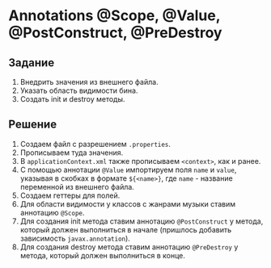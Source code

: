 # Annotations @Scope, @Value, @PostConstruct, @PreDestroy

## Задание

1. Внедрить значения из внешнего файла.
2. Указать область видимости бина.
3. Создать init и destroy методы.

## Решение

1. Создаем файл с разрешением `.properties`.
2. Прописываем туда значения.
3. В `applicationContext.xml` также прописываем `<context>`, как и ранее.
4. С помощью аннотации `@Value` импортируем поля `name` и `value`, указывая в скобках в формате `${<name>}`, где `name` - название переменной из внешнего файла.
5. Создаем геттеры для полей.
6. Для области видимости у классов с жанрами музыки ставим аннотацию `@Scope`.
7. Для создания init метода ставим аннотацию `@PostConstruct` у  метода, который должен выполниться в начале (пришлось добавить зависимость `javax.annotation`).
8. Для создания destroy метода ставим аннотацию `@PreDestroy` у метода, который должен выполниться в конце.

